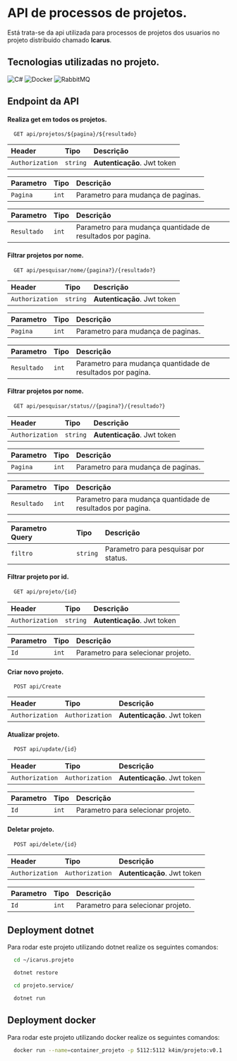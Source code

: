 # API de processos de projetos.
Está trata-se da api utilizada para processos de projetos dos usuarios no projeto distribuido chamado **Icarus**.



## Tecnologias utilizadas no projeto.
![C#](https://img.shields.io/badge/c%23-%23239120.svg?style=for-the-badge&logo=c-sharp&logoColor=white) ![Docker](https://img.shields.io/badge/docker-%230db7ed.svg?style=for-the-badge&logo=docker&logoColor=white) ![RabbitMQ](https://img.shields.io/badge/Rabbitmq-FF6600?style=for-the-badge&logo=rabbitmq&logoColor=white)



## Endpoint da API

#### Realiza get em todos os projetos.

```http
  GET api/projetos/${pagina}/${resultado}
```

| Header | Tipo     | Descrição                |
| :-------- | :------- | :------------------------- |
| `Authorization` | `string` | **Autenticação**. Jwt token |

| Parametro | Tipo     | Descrição                |
| :-------- | :------- | :------------------------- |
| `Pagina` | `int` | Parametro para mudança de paginas. |

| Parametro | Tipo     | Descrição                |
| :-------- | :------- | :------------------------- |
| `Resultado` | `int` | Parametro para mudança quantidade de resultados por pagina. |

#### Filtrar projetos por nome.

```http
  GET api/pesquisar/nome/{pagina?}/{resultado?}
```

| Header | Tipo     | Descrição                |
| :-------- | :------- | :------------------------- |
| `Authorization` | `string` | **Autenticação**. Jwt token |

| Parametro | Tipo     | Descrição                |
| :-------- | :------- | :------------------------- |
| `Pagina` | `int` | Parametro para mudança de paginas. |

| Parametro | Tipo     | Descrição                |
| :-------- | :------- | :------------------------- |
| `Resultado` | `int` | Parametro para mudança quantidade de resultados por pagina. |

#### Filtrar projetos por nome.

```http
  GET api/pesquisar/status//{pagina?}/{resultado?}
```

| Header | Tipo     | Descrição                |
| :-------- | :------- | :------------------------- |
| `Authorization` | `string` | **Autenticação**. Jwt token |

| Parametro | Tipo     | Descrição                |
| :-------- | :------- | :------------------------- |
| `Pagina` | `int` | Parametro para mudança de paginas. |

| Parametro | Tipo     | Descrição                |
| :-------- | :------- | :------------------------- |
| `Resultado` | `int` | Parametro para mudança quantidade de resultados por pagina. |

| Parametro Query | Tipo     | Descrição                |
| :-------- | :------- | :------------------------- |
| `filtro` | `string` | Parametro para pesquisar por status. |


#### Filtrar projeto por id.

```http
  GET api/projeto/{id}
```

| Header | Tipo     | Descrição                |
| :-------- | :------- | :------------------------- |
| `Authorization` | `string` | **Autenticação**. Jwt token |

| Parametro | Tipo     | Descrição                |
| :-------- | :------- | :------------------------- |
| `Id` | `int` | Parametro para selecionar projeto. |



#### Criar novo projeto.

```http
  POST api/Create
```

| Header | Tipo     | Descrição                         |
| :-------- | :------- | :-------------------------------- |
| `Authorization`      | `Authorization` |**Autenticação**. Jwt token |


#### Atualizar projeto.

```http
  POST api/update/{id}
```

| Header | Tipo     | Descrição                         |
| :-------- | :------- | :-------------------------------- |
| `Authorization`      | `Authorization` |**Autenticação**. Jwt token |

| Parametro | Tipo     | Descrição                |
| :-------- | :------- | :------------------------- |
| `Id` | `int` | Parametro para selecionar projeto. |


#### Deletar projeto.

```http
  POST api/delete/{id}
```

| Header | Tipo     | Descrição                         |
| :-------- | :------- | :-------------------------------- |
| `Authorization`      | `Authorization` |**Autenticação**. Jwt token |

| Parametro | Tipo     | Descrição                |
| :-------- | :------- | :------------------------- |
| `Id` | `int` | Parametro para selecionar projeto. |



## Deployment dotnet

Para rodar este projeto utilizando dotnet realize os seguintes comandos:

```bash
  cd ~/icarus.projeto
```

```bash
  dotnet restore
```

```bash
  cd projeto.service/
```

```bash
  dotnet run
```


## Deployment docker

Para rodar este projeto utilizando docker realize os seguintes comandos:

```bash
  docker run --name=container_projeto -p 5112:5112 k4im/projeto:v0.1
```
